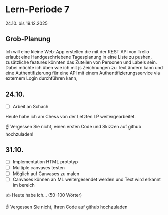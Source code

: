 # Lern-Periode 7

24.10. bis 19.12.2025

## Grob-Planung


Ich will eine kleine Web-App erstellen die mit der REST API von Trello erlaubt eine Handgeschriebene Tagesplanung in eine Liste zu pushen, zusätzliche features könnten das Zuteilen von Personen und Labels sein. Dabei möchte ich üben wie ich mit js Zeichnungen zu Text ändern kann und eine Authentifizierung für eine API mit einem Authentifizierungsservice via externem Login durchführen kann,

## 24.10.

- [ ] Arbeit an Schach

Heute habe ich am Chess von der Letzten LP weitergearbeitet.

☝️ Vergessen Sie nicht, einen ersten Code und Skizzen auf github hochzuladen!

## 31.10.

- [ ] Implementation HTML prototyp
- [ ] Multiple canvases testen
- [ ] Möglich auf Canvases zu malen
- [ ] Canvases können an ML weitergesendet werden und Text wird erkannt im bereich

✍️ Heute habe ich... (50-100 Wörter)

☝️ Vergessen Sie nicht, Ihren Code auf github hochzuladen


